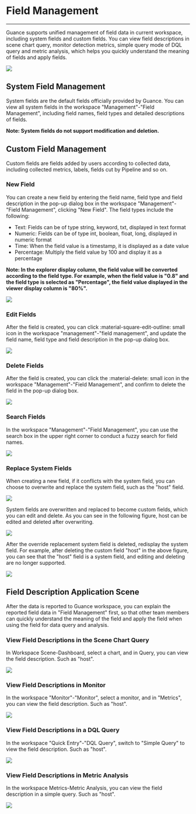 # Field Management
---

Guance supports unified management of field data in current workspace, including system fields and custom fields. You can view field descriptions in scene chart query, monitor detection metrics, simple query mode of DQL query and metric analysis, which helps you quickly understand the meaning of fields and apply fields.

![](img/3.field_1.png)

## System Field Management

System fields are the default fields officially provided by Guance. You can view all system fields in the workspace "Management"-"Field Management", including field names, field types and detailed descriptions of fields.

**Note: System fields do not support modification and deletion.**


## Custom Field Management

Custom fields are fields added by users according to collected data, including collected metrics, labels, fields cut by Pipeline and so on.

### New Field

You can create a new field by entering the field name, field type and field description in the pop-up dialog box in the workspace "Management"-"Field Management", clicking "New Field". The field types include the following:

- Text: Fields can be of type string, keyword, txt, displayed in text format
- Numeric: Fields can be of type int, boolean, float, long, displayed in numeric format
- Time: When the field value is a timestamp, it is displayed as a date value
- Percentage: Multiply the field value by 100 and display it as a percentage

**Note: In the explorer display column, the field value will be converted according to the field type. For example, when the field value is "0.8" and the field type is selected as "Percentage", the field value displayed in the viewer display column is "80%".**

![](img/3.field_2.png)

### Edit Fields

After the field is created, you can click :material-square-edit-outline: small icon in the workspace "management"-"field management", and update the field name, field type and field description in the pop-up dialog box.

![](img/3.field_3.png)



### Delete Fields

After the field is created, you can click the :material-delete: small icon in the workspace "Management"-"Field Management", and confirm to delete the field in the pop-up dialog box.


![](img/3.field_4.png)

### Search Fields

In the workspace "Management"-"Field Management", you can use the search box in the upper right corner to conduct a fuzzy search for field names.

![](img/3.field_5.png)

### Replace System Fields

When creating a new field, if it conflicts with the system field, you can choose to overwrite and replace the system field, such as the "host" field.

![](img/3.field_6.png)

System fields are overwritten and replaced to become custom fields, which you can edit and delete. As you can see in the following figure, host can be edited and deleted after overwriting.

![](img/3.field_7.png)

After the override replacement system field is deleted, redisplay the system field. For example, after deleting the custom field "host" in the above figure, you can see that the "host" field is a system field, and editing and deleting are no longer supported.

![](img/3.field_8.png)

## Field Description Application Scene

After the data is reported to Guance workspace, you can explain the reported field data in "Field Management" first, so that other team members can quickly understand the meaning of the field and apply the field when using the field for data query and analysis.

### View Field Descriptions in the Scene Chart Query

In Workspace Scene-Dashboard, select a chart, and in Query, you can view the field description. Such as "host".

![](img/3.field_9.png)

### View Field Descriptions in Monitor

In the workspace "Monitor"-"Monitor", select a monitor, and in "Metrics", you can view the field description. Such as "host".

![](img/3.field_9.1.png)



### View Field Descriptions in a DQL Query

In the workspace "Quick Entry"-"DQL Query", switch to "Simple Query" to view the field description. Such as "host".

![](img/3.field_9.2.png)



### View Field Descriptions in Metric Analysis

In the workspace Metrics-Metric Analysis, you can view the field description in a simple query. Such as "host".

![](img/3.field_9.3.png)
